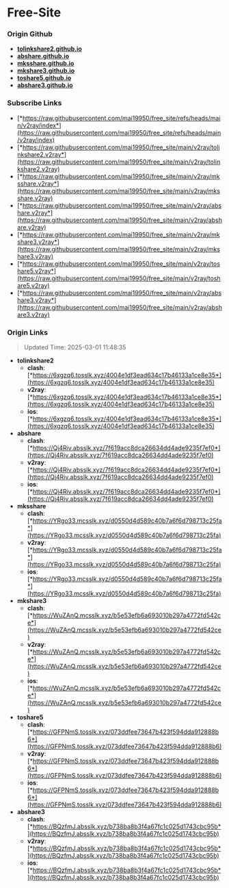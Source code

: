 # Free-Site

### Origin Github

- [**tolinkshare2.github.io**](https://github.com/tolinkshare2/tolinkshare2.github.io)
- [**abshare.github.io**](https://github.com/abshare/abshare.github.io)
- [**mksshare.github.io**](https://github.com/mksshare/mksshare.github.io)
- [**mkshare3.github.io**](https://github.com/mkshare3/mkshare3.github.io)
- [**toshare5.github.io**](https://github.com/toshare5/toshare5.github.io)
- [**abshare3.github.io**](https://github.com/abshare3/abshare3.github.io)

### Subscribe Links

- [*https://raw.githubusercontent.com/mai19950/free_site/refs/heads/main/v2ray/index*](https://raw.githubusercontent.com/mai19950/free_site/refs/heads/main/v2ray/index)
- [*https://raw.githubusercontent.com/mai19950/free_site/main/v2ray/tolinkshare2.v2ray*](https://raw.githubusercontent.com/mai19950/free_site/main/v2ray/tolinkshare2.v2ray)
- [*https://raw.githubusercontent.com/mai19950/free_site/main/v2ray/mksshare.v2ray*](https://raw.githubusercontent.com/mai19950/free_site/main/v2ray/mksshare.v2ray)
- [*https://raw.githubusercontent.com/mai19950/free_site/main/v2ray/abshare.v2ray*](https://raw.githubusercontent.com/mai19950/free_site/main/v2ray/abshare.v2ray)
- [*https://raw.githubusercontent.com/mai19950/free_site/main/v2ray/mkshare3.v2ray*](https://raw.githubusercontent.com/mai19950/free_site/main/v2ray/mkshare3.v2ray)
- [*https://raw.githubusercontent.com/mai19950/free_site/main/v2ray/toshare5.v2ray*](https://raw.githubusercontent.com/mai19950/free_site/main/v2ray/toshare5.v2ray)
- [*https://raw.githubusercontent.com/mai19950/free_site/main/v2ray/abshare3.v2ray*](https://raw.githubusercontent.com/mai19950/free_site/main/v2ray/abshare3.v2ray)

### Origin Links

> Updated Time: 2025-03-01 11:48:35

- **tolinkshare2**
  - **clash**: [*https://6xgzq6.tosslk.xyz/4004e1df3ead634c17b46133a1ce8e35*](https://6xgzq6.tosslk.xyz/4004e1df3ead634c17b46133a1ce8e35)
  - **v2ray**: [*https://6xgzq6.tosslk.xyz/4004e1df3ead634c17b46133a1ce8e35*](https://6xgzq6.tosslk.xyz/4004e1df3ead634c17b46133a1ce8e35)
  - **ios**: [*https://6xgzq6.tosslk.xyz/4004e1df3ead634c17b46133a1ce8e35*](https://6xgzq6.tosslk.xyz/4004e1df3ead634c17b46133a1ce8e35)
- **abshare**
  - **clash**: [*https://Qj4Riv.absslk.xyz/7f619acc8dca26634dd4ade9235f7ef0*](https://Qj4Riv.absslk.xyz/7f619acc8dca26634dd4ade9235f7ef0)
  - **v2ray**: [*https://Qj4Riv.absslk.xyz/7f619acc8dca26634dd4ade9235f7ef0*](https://Qj4Riv.absslk.xyz/7f619acc8dca26634dd4ade9235f7ef0)
  - **ios**: [*https://Qj4Riv.absslk.xyz/7f619acc8dca26634dd4ade9235f7ef0*](https://Qj4Riv.absslk.xyz/7f619acc8dca26634dd4ade9235f7ef0)
- **mksshare**
  - **clash**: [*https://YRgo33.mcsslk.xyz/d0550d4d589c40b7a6f6d798713c25fa*](https://YRgo33.mcsslk.xyz/d0550d4d589c40b7a6f6d798713c25fa)
  - **v2ray**: [*https://YRgo33.mcsslk.xyz/d0550d4d589c40b7a6f6d798713c25fa*](https://YRgo33.mcsslk.xyz/d0550d4d589c40b7a6f6d798713c25fa)
  - **ios**: [*https://YRgo33.mcsslk.xyz/d0550d4d589c40b7a6f6d798713c25fa*](https://YRgo33.mcsslk.xyz/d0550d4d589c40b7a6f6d798713c25fa)
- **mkshare3**
  - **clash**: [*https://WuZAnQ.mcsslk.xyz/b5e53efb6a693010b297a4772fd542ce*](https://WuZAnQ.mcsslk.xyz/b5e53efb6a693010b297a4772fd542ce)
  - **v2ray**: [*https://WuZAnQ.mcsslk.xyz/b5e53efb6a693010b297a4772fd542ce*](https://WuZAnQ.mcsslk.xyz/b5e53efb6a693010b297a4772fd542ce)
  - **ios**: [*https://WuZAnQ.mcsslk.xyz/b5e53efb6a693010b297a4772fd542ce*](https://WuZAnQ.mcsslk.xyz/b5e53efb6a693010b297a4772fd542ce)
- **toshare5**
  - **clash**: [*https://GFPNmS.tosslk.xyz/073ddfee73647b423f594dda912888b6*](https://GFPNmS.tosslk.xyz/073ddfee73647b423f594dda912888b6)
  - **v2ray**: [*https://GFPNmS.tosslk.xyz/073ddfee73647b423f594dda912888b6*](https://GFPNmS.tosslk.xyz/073ddfee73647b423f594dda912888b6)
  - **ios**: [*https://GFPNmS.tosslk.xyz/073ddfee73647b423f594dda912888b6*](https://GFPNmS.tosslk.xyz/073ddfee73647b423f594dda912888b6)
- **abshare3**
  - **clash**: [*https://BQzfmJ.absslk.xyz/b738ba8b3f4a67fc1c025d1743cbc95b*](https://BQzfmJ.absslk.xyz/b738ba8b3f4a67fc1c025d1743cbc95b)
  - **v2ray**: [*https://BQzfmJ.absslk.xyz/b738ba8b3f4a67fc1c025d1743cbc95b*](https://BQzfmJ.absslk.xyz/b738ba8b3f4a67fc1c025d1743cbc95b)
  - **ios**: [*https://BQzfmJ.absslk.xyz/b738ba8b3f4a67fc1c025d1743cbc95b*](https://BQzfmJ.absslk.xyz/b738ba8b3f4a67fc1c025d1743cbc95b)
